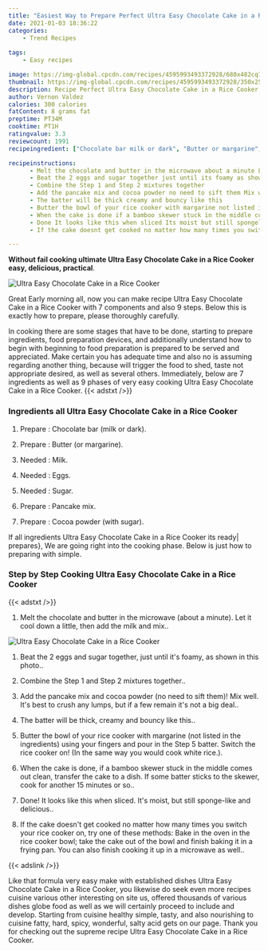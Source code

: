 ```yaml
---
title: "Easiest Way to Prepare Perfect Ultra Easy Chocolate Cake in a Rice Cooker"
date: 2021-01-03 18:36:22
categories:
    - Trend Recipes
    
tags:
    - Easy recipes

image: https://img-global.cpcdn.com/recipes/4595993493372928/680x482cq70/ultra-easy-chocolate-cake-in-a-rice-cooker-recipe-main-photo.jpg
thumbnail: https://img-global.cpcdn.com/recipes/4595993493372928/350x250cq70/ultra-easy-chocolate-cake-in-a-rice-cooker-recipe-main-photo.jpg
description: Recipe Perfect Ultra Easy Chocolate Cake in a Rice Cooker with 7 ingredients and 9 stages of easy cooking.
author: Vernon Valdez
calories: 300 calories
fatContent: 8 grams fat
preptime: PT34M
cooktime: PT1H
ratingvalue: 3.3
reviewcount: 1991
recipeingredient: ["Chocolate bar milk or dark", "Butter or margarine", "Milk", "Eggs", "Sugar", "Pancake mix", "Cocoa powder with sugar"]

recipeinstructions: 
      - Melt the chocolate and butter in the microwave about a minute Let it cool down a little then add the milk and mix 
      - Beat the 2 eggs and sugar together just until its foamy as shown in this photo 
      - Combine the Step 1 and Step 2 mixtures together 
      - Add the pancake mix and cocoa powder no need to sift them Mix well Its best to crush any lumps but if a few remain its not a big deal 
      - The batter will be thick creamy and bouncy like this 
      - Butter the bowl of your rice cooker with margarine not listed in the ingredients using your fingers and pour in the Step 5 batter Switch the rice cooker on In the same way you would cook white rice 
      - When the cake is done if a bamboo skewer stuck in the middle comes out clean transfer the cake to a dish If some batter sticks to the skewer cook for another 15 minutes or so 
      - Done It looks like this when sliced Its moist but still spongelike and delicious 
      - If the cake doesnt get cooked no matter how many times you switch your rice cooker on try one of these methods Bake in the oven in the rice cooker bowl take the cake out of the bowl and finish baking it in a frying pan You can also finish cooking it up in a microwave as well

---
```




**Without fail cooking ultimate Ultra Easy Chocolate Cake in a Rice Cooker easy, delicious, practical**. 


![Ultra Easy Chocolate Cake in a Rice Cooker](https://img-global.cpcdn.com/recipes/4595993493372928/680x482cq70/ultra-easy-chocolate-cake-in-a-rice-cooker-recipe-main-photo.jpg "Ultra Easy Chocolate Cake in a Rice Cooker")




Great Early morning all, now you can make recipe Ultra Easy Chocolate Cake in a Rice Cooker with 7 components and also 9 steps. Below this is exactly how to prepare, please thoroughly carefully.

In cooking there are some stages that have to be done, starting to prepare ingredients, food preparation devices, and additionally understand how to begin with beginning to food preparation is prepared to be served and appreciated. Make certain you has adequate time and also no is assuming regarding another thing, because will trigger the food to shed, taste not appropriate desired, as well as several others. Immediately, below are 7 ingredients as well as 9 phases of very easy cooking Ultra Easy Chocolate Cake in a Rice Cooker.
{{< adstxt />}}

### Ingredients all Ultra Easy Chocolate Cake in a Rice Cooker


1. Prepare  : Chocolate bar (milk or dark).

1. Prepare  : Butter (or margarine).

1. Needed  : Milk.

1. Needed  : Eggs.

1. Needed  : Sugar.

1. Prepare  : Pancake mix.

1. Prepare  : Cocoa powder (with sugar).



If all ingredients Ultra Easy Chocolate Cake in a Rice Cooker its ready| prepares}, We are going right into the cooking phase. Below is just how to preparing with simple.

### Step by Step Cooking Ultra Easy Chocolate Cake in a Rice Cooker

{{< adstxt />}}


1. Melt the chocolate and butter in the microwave (about a minute). Let it cool down a little, then add the milk and mix..



![Ultra Easy Chocolate Cake in a Rice Cooker](https://img-global.cpcdn.com/steps/5674924980043776/160x128cq70/ultra-easy-chocolate-cake-in-a-rice-cooker-recipe-step-1-photo.jpg" "Ultra Easy Chocolate Cake in a Rice Cooker")



1. Beat the 2 eggs and sugar together, just until it&#39;s foamy, as shown in this photo..



1. Combine the Step 1 and Step 2 mixtures together..



1. Add the pancake mix and cocoa powder (no need to sift them)! Mix well. It&#39;s best to crush any lumps, but if a few remain it&#39;s not a big deal..



1. The batter will be thick, creamy and bouncy like this..



1. Butter the bowl of your rice cooker with margarine (not listed in the ingredients) using your fingers and pour in the Step 5 batter. Switch the rice cooker on! (In the same way you would cook white rice.).



1. When the cake is done, if a bamboo skewer stuck in the middle comes out clean, transfer the cake to a dish. If some batter sticks to the skewer, cook for another 15 minutes or so..



1. Done! It looks like this when sliced. It&#39;s moist, but still sponge-like and delicious..



1. If the cake doesn&#39;t get cooked no matter how many times you switch your rice cooker on, try one of these methods: Bake in the oven in the rice cooker bowl; take the cake out of the bowl and finish baking it in a frying pan. You can also finish cooking it up in a microwave as well..





{{< adslink />}}

Like that formula very easy make with established dishes Ultra Easy Chocolate Cake in a Rice Cooker, you likewise do seek even more recipes cuisine various other interesting on site us, offered thousands of various dishes globe food as well as we will certainly proceed to include and develop. Starting from cuisine healthy simple, tasty, and also nourishing to cuisine fatty, hard, spicy, wonderful, salty acid gets on our page. Thank you for checking out the supreme recipe Ultra Easy Chocolate Cake in a Rice Cooker.
